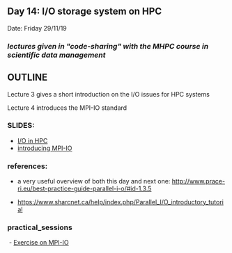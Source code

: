 ## Day 14: I/O storage system on HPC 

Date:  Friday 29/11/19



### *lectures given in "code-sharing"  with the  MHPC course in scientific data management* 

## OUTLINE

Lecture 3 gives a short introduction on the I/O issues for HPC systems 

Lecture 4 introduces the MPI-IO standard 



### SLIDES:

  - [I/O in HPC](Lecture03-HPCandIO.pdf) 
  - [introducing MPI-IO](Lecture04-MPI-IO.pdf) 

### references:

  -  a very useful overview of both this day and next one:  http://www.prace-ri.eu/best-practice-guide-parallel-i-o/#id-1.3.5

  - https://www.sharcnet.ca/help/index.php/Parallel_I/O_introductory_tutorial

    

###  practical_sessions

​	- [Exercise on MPI-IO](MPI_codes/README.md) 

